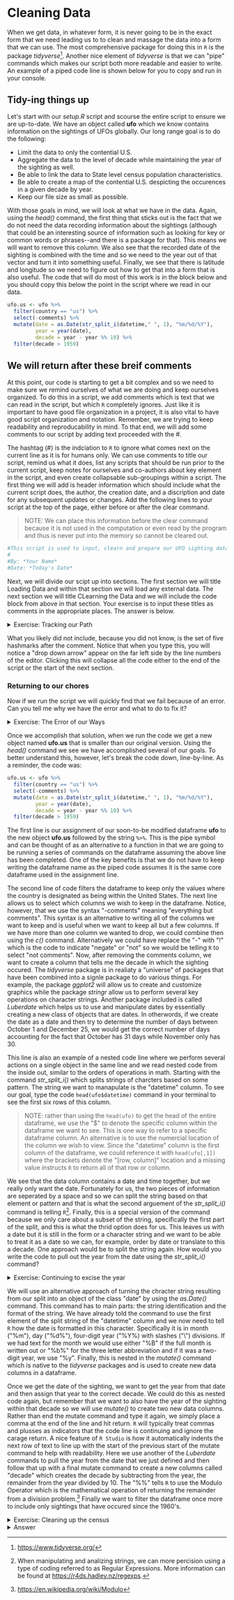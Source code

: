# Cleaning Data

When we get data, in whatever form, it is never going to be in the exact form that we need leading us to to clean and massage the data into a form that we can use. The most comprehensive package for doing this in `R` is the package *tidyverse*[^1]. Another nice element of *tidyverse* is that we can "pipe" commands which makes our script both more readable and easier to write. An example of a piped code line is shown below for you to copy and run in your console.

[^1]: https://www.tidyverse.org/ 

## Tidy-ing things up

Let's start with our *setup.R* script and scourse the entire script to ensure we are up-to-date. We have an object called **ufo** which we know contains information on the sightings of UFOs globally. Our long range goal is to do the following:

- Limit the data to only the contential U.S.
- Aggregate the data to the level of decade while maintaining the year of the sighting as well.
- Be able to link the data to State level census population characteristics.
- Be able to create a map of the contential U.S. despicting the occurences in a given decade by year.
- Keep our file size as small as possible.

With those goals in mind, we will look at what we have in the data. Again, using the *head()* command, the first thing that sticks out is the fact that we do not need the data recording information about the sightings (although that could be an interesting source of information such as looking for key or common words or phrases--and there is a package for that). This means we will want to remove this column. We also see that the recorded date of the sighting is combined with the time and so we need to the year out of that vector and turn it into something useful. Finally, we see that there is latitude and longitude so we need to figure out how to get that into a form that is also useful. The code that will do most of this work is in the block below and you should copy this below the point in the script where we read in our data.

```R
ufo.us <- ufo %>%
  filter(country == "us") %>%
  select(-comments) %>%
  mutate(date = as.Date(str_split_i(datetime," ", 1), "%m/%d/%Y"),
         year = year(date),
         decade = year - year %% 10) %>%
  filter(decade > 1959)
```
## We will return after these breif comments
At this point, our code is starting to get a bit complex and so we need to make sure we remind ourselves of what we are doing and keep ourselves organized. To do this in a script, we add comments which is text that we can read in the script, but which `R` completely ignores. Just like it is important to have good file organization in a project, it is also vital to have good script organization and notation. Remember, we are trying to keep readability and reproducability in mind. To that end, we will add some comments to our script by adding text proceeded with the \#. 

The hashtag (\#) is the indciation to `R` to ignore what comes next on the current line as it is for humans only. We can use comments to title our script, remind us what it does, list any scripts that should be run prior to the current script, keep notes for ourselves and co-authors about key element in the script, and even create collapsable sub-groupings within a script. The first thing we will add is header information which should include what the current script does, the author, the creation date, and a discription and date for any subsequent updates or changes. Add the following lines to your script at the top of the page, either before or after the clear command.

> NOTE: We can place this information before the clear command because it is not used in the computation or even read by the program and thus is never put into the memory so cannot be cleared out.

 ```R
#This script is used to input, clearn and prepare our UFO sighting data for use in analysis
#
#By: *Your Name*
#Date: *Today's Date*
```

Next, we will divide our scipt up into sections. The first section we will title Loading Data and within that section we will load any external data. The next section we will title CLearning the Data and we will include the code block from above in that section. Your exercise is to input these titles as comments in the appropriate places. The answer is below.
<details>
  <summary>Exercise: Tracking our Path</summary>

  ```R
#Loading Data#####

#CLeaning the Data####
```
</details>

What you likely did not include, because you did not know, is the set of five hashmarks after the comment. Notice that when you type this, you will notice a "drop down arrow" appear on the far left side by the line numbers of the editor. Clicking this will collapse all the code either to the end of the script or the start of the next section. 

### Returning to our chores

Now if we run the script we will quickly find that we fail because of an error. Can you tell me why we have the error and what to do to fix it?
<details>
  <summary>Exercise: The Error of our Ways</summary>
  The error occurs becaue we are using commands native to the *tidyverse* package, but we have not either installed or loaded the the package into enviornment.

  The solution is to first install the package via one of the two methods we learned (either using the menu method or the *install_packages()* command) and then add the code line `library(tidyverse)' at the top of the script with our previous library loads. 
</details>

Once we accomplish that solution, when we run the code we get a new object named **ufo.us** that is smaller than our original version. Using the *head()* command we see we have accomplished several of our goals. To better understand this, however, let's break the code down, line-by-line. As a reminder, the code was:

```R
ufo.us <- ufo %>%
  filter(country == "us") %>%
  select(-comments) %>%
  mutate(date = as.Date(str_split_i(datetime," ", 1), "%m/%d/%Y"),
         year = year(date),
         decade = year - year %% 10) %>%
  filter(decade > 1959)
```

The first line is our assignment of our soon-to-be modified dataframe **ufo** to the new object **ufo.us** followed by the string `%>%`. This is the pipe symbol and can be thought of as an alternative to a function in that we are going to be running a series of commands on the dataframe assuming the above line has been completed. One of the key benefits is that we do not have to keep writing the dataframe name as the piped code assumes it is the same core dataframe used in the assignment line. 

The second line of code filters the dataframe to keep only the values where the country is designated as being within the United States. The next line allows us to select which columns we wish to keep in the dataframe. Notice, however, that we use the syntax "-comments" meaning "everything but comments". This syntax is an alternative to writing all of the columns we want to keep and is useful when we want to keep all but a few columns. If we have more than one column we wanted to drop, we could combine then using the *c()* command. Alternatively we could have replace the "-" with "!" which is the code to indicate "negate" or "not" so we would be telling `R` to select "not comments". Now, after removing the comments column, we want to create a column that tells me the decade in which the sighting occured. The *tidyverse* package is in realiaty a "universe" of packages that have been combined into a signle package to do various things. For example, the package *ggplot2* will allow us to create and customize graphics while the package *stringr* allow us to perform several key operations on character strings. Another package included is called *Luberdate* which helps us to use and manipulate dates by essentially creating a new class of objects that are dates. In otherwords, if we create the date as a date and then try to determine the number of days between October 1 and December 25, we would get the correct number of days accounting for the fact that October has 31 days while November only has 30. 

This line is also an example of a nested code line where we perform several actions on a single object in the same line and we read nested code from the inside out, similar to the orders of operations in math. Starting with the command *str_split_i()* which splits strings of charcters based on some pattern. The string we want to manapulate is the "datetime" column. To see our goal, type the code `head(ufo$datetime)` command in your terminal to see the first six rows of this column. 
> NOTE: rather than using the `head(ufo)` to get the head of the entire dataframe, we use the "$" to denote the specific column within the dataframe we want to see. This is one way to refer to a specific dataframe column. An alternative is to use the numercial location of the column we wish to view. Since the "datetime" column is the first column of the dataframe, we could reference it with `head(ufo[,1])` where the brackets denote the "[row, column]" location and a missing value instructs `R` to return all of that row or column.

We see that the data column contains a date and time together, but we really only want the date. Fortunately for us, the two pieces of information are seperated by a space and so we can split the string based on that element or pattern and that is what the second arguement of the *str_split_i()* command is telling `R`[^2]. Finally, this is a special version of the command because we only care about a subset of the string, specifically the first part of the split, and this is what the thrid option does for us. This leaves us with a date but it is still in the form or a character string and we want to be able to treat it as a date so we can, for example, order by date or translate to this a decade. One approach would be to split the string again. How would you write the code to pull out the year from the date using the *str_split_i()* command?

[^2]: When manipulating and analizing strings, we can more percision using a type of coding referred to as Regular Expressions. More information can be found at https://r4ds.hadley.nz/regexps.

<details>
  <summary>Exercise: Continuing to excise the year</summary>
  ```R
  str_split_i(str_split_i(datetime, " ", 1), "\", 3)
  ```
</details>

We will use an alternative approach of turning the chracter string resulting from our split into an object of the class "date" by using the *as.Date()* command. This command has to main parts: the string identification and the format of the string. We have already told the command to use the first element of the split string of the "datetime" column and we now need to tell `R` how the date is formatted in this character. Specifically it is in month ("%m"), day ("%d%"), four-digit year ("%Y%) with slashes ("\\") divisions. If we had text for the month we would use either "%B" if the full month is written out or "%b%" for the three letter abbreviation and if it was a two-digit year, we use "%y". Finally, this is nested in the *mutate()* command which is native to the *tidyverse* packages and is used to create new data columns in a dataframe. 

Once we get the date of the sighting, we want to get the year from that date and then assign that year to the correct decade. We could do this as nested code again, but remember that we want to also have the year of the sighting within that decade so we will use *mutate()* to create two new data columns. Rather than end the mutate command and type it again, we simply place a comma at the end of the line and hit return. `R` will typically treat commas and plusses as indicators that the code line is continuing and ignore the carage return. A nice feature of `R Studio` is how it automatically indents the next row of text to line up with the start of the previous start of the mutate command to help with readability. Here we use another of the *Luberdate* commands to pull the year from the date that we just defined and then follow that up with a final mutate command to create a new columns called "decade" which creates the decade by subtracting from the year, the remainder from the year divided by 10. The "%%" tells `R` to use the Modulo Operator which is the mathematical operation of returning the remainder from a division problem.[^3] Finally we want to filter the dataframe once more to include only sightings that have occured since the 1960's.

[^3]: https://en.wikipedia.org/wiki/Modulo 

<details>
  <summary>Exercise: Cleaning up the census</summary>
  
Let us practice what we have learned about pipped commands and data cleaning. When you used the census API to create the object **cen.stat** you also pulled down the data necessary to create a map of the United States. To create this map, use the following code: `plot(cen.stat$geometry)`. Notice that beyond the continental U.S., we get an odd looking image because we have the Alaskan island on the far right and also have the Hawiian Islands and Peurto Rico. Your exercise is to write and run a code that will create a dataframe that we can map only the contenial U.S. with. The new dataframe should be named **cen.map**, contain only the columns GEOID, NAME, and geometry. To check your work, use the command *plot(cen.map)*.

</details>

<details>
  <summary>Answer</summary>
  First we look up on Google the FIPS code for the three territories we want to remove and see that Alaska is '02', Hawaii is '15' and Puerto Rico is '72'. We then use the following code.
    
  ```R
    cen.map <- cen.stat %>%
      filter(GEOID != "02",
             GEOID != "15",
             GEOID != "72") %>%
      select(-c(variable, estimate, moe)) %>%
      arrange(GEOID)
```
</details>
